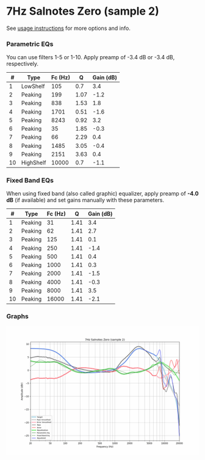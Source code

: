 # 7Hz Salnotes Zero (sample 2)
See [usage instructions](https://github.com/jaakkopasanen/AutoEq#usage) for more options and info.

### Parametric EQs
You can use filters 1-5 or 1-10. Apply preamp of -3.4 dB or -3.4 dB, respectively.

|   # | Type      |   Fc (Hz) |    Q |   Gain (dB) |
|-----|-----------|-----------|------|-------------|
|   1 | LowShelf  |       105 | 0.7  |         3.4 |
|   2 | Peaking   |       199 | 1.07 |        -1.2 |
|   3 | Peaking   |       838 | 1.53 |         1.8 |
|   4 | Peaking   |      1701 | 0.51 |        -1.6 |
|   5 | Peaking   |      8243 | 0.92 |         3.2 |
|   6 | Peaking   |        35 | 1.85 |        -0.3 |
|   7 | Peaking   |        66 | 2.29 |         0.4 |
|   8 | Peaking   |      1485 | 3.05 |        -0.4 |
|   9 | Peaking   |      2151 | 3.63 |         0.4 |
|  10 | HighShelf |     10000 | 0.7  |        -1.1 |

### Fixed Band EQs
When using fixed band (also called graphic) equalizer, apply preamp of **-4.0 dB** (if available) and set gains manually with these parameters.

|   # | Type    |   Fc (Hz) |    Q |   Gain (dB) |
|-----|---------|-----------|------|-------------|
|   1 | Peaking |        31 | 1.41 |         3.4 |
|   2 | Peaking |        62 | 1.41 |         2.7 |
|   3 | Peaking |       125 | 1.41 |         0.1 |
|   4 | Peaking |       250 | 1.41 |        -1.4 |
|   5 | Peaking |       500 | 1.41 |         0.4 |
|   6 | Peaking |      1000 | 1.41 |         0.3 |
|   7 | Peaking |      2000 | 1.41 |        -1.5 |
|   8 | Peaking |      4000 | 1.41 |        -0.3 |
|   9 | Peaking |      8000 | 1.41 |         3.5 |
|  10 | Peaking |     16000 | 1.41 |        -2.1 |

### Graphs
![](./7Hz%20Salnotes%20Zero%20(sample%202).png)
